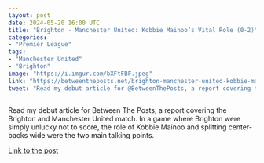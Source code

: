 ```yaml
---
layout: post
date: 2024-05-20 16:00 UTC
title: "Brighton - Manchester United: Kobbie Mainoo’s Vital Role (0-2)"
categories:
- "Premier League"
tags:
- "Manchester United"
- "Brighton"
image: "https://i.imgur.com/bXFtFBF.jpeg"
link: "https://betweentheposts.net/brighton-manchester-united-kobbie-mainoos-vital-role-0-2/"
tweet: "Read my debut article for @BetweenThePosts, a report covering the Brighton and Manchester United match. In a game where Brighton were simply unlucky not to score, the role of Kobbie Mainoo and splitting center-backs wide were the two main talking points."
---
```


Read my debut article for Between The Posts, a report covering the Brighton and Manchester United match. In a game where Brighton were simply unlucky not to score, the role of Kobbie Mainoo and splitting center-backs wide were the two main talking points.

<!---more--->

[Link to the post](https://betweentheposts.net/brighton-manchester-united-kobbie-mainoos-vital-role-0-2/)

